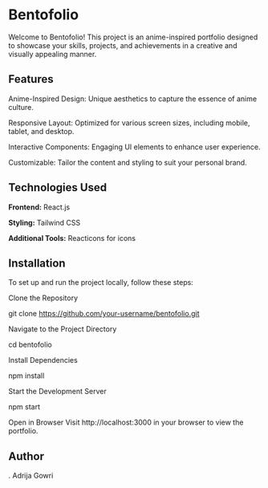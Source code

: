 # Bentofolio

Welcome to Bentofolio! This project is an anime-inspired portfolio designed to showcase your skills, projects, and achievements in a creative and visually appealing manner.

## Features

Anime-Inspired Design: Unique aesthetics to capture the essence of anime culture.

Responsive Layout: Optimized for various screen sizes, including mobile, tablet, and desktop.

Interactive Components: Engaging UI elements to enhance user experience.

Customizable: Tailor the content and styling to suit your personal brand.

## Technologies Used

**Frontend:** React.js

**Styling:** Tailwind CSS

**Additional Tools:** Reacticons for icons


## Installation

To set up and run the project locally, follow these steps:

Clone the Repository

git clone https://github.com/your-username/bentofolio.git

Navigate to the Project Directory

cd bentofolio

Install Dependencies

npm install

Start the Development Server

npm start

Open in Browser
Visit http://localhost:3000 in your browser to view the portfolio.

## Author
. Adrija Gowri
